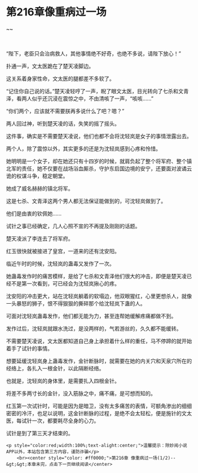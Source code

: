 # 第216章像重病过一场
~~
    	    <p name="pagetop" href="javascript:void(0);" onclick="return false" style="line-height: 35px;padding: 10px;color: #333;"> </p><p>“陛下，老臣只会治病救人，其他事情绝不好奇，也绝不多说，请陛下放心！”</p><p>扑通一声，文太医跪在了楚天凌脚边。</p><p>这关系着身家性命，文太医的腿都差不多软了。</p><p>“记住你自己说的话。”楚天凌轻哼了一声，睨了眼文太医，目光转向了七杀和文青泽，看两人似乎还沉浸在震惊之中，不由清咳了一声，“咳咳……”</p><p>“你们两个，应该就不需要朕再多说什么了吧？嗯？”</p><p>两人回过神，听到楚天凌的话，失笑的摇了摇头。</p><p>这件事，确实是不需要楚天凌说，他们也都不会将沈轻岚是女子的事情泄露出去。</p><p>两个人，除了震惊以外，其实更多的还是为沈轻岚感到心疼和怜惜。</p><p>她明明是一个女子，却在她还只有十四岁的时候，就肩负起了整个将军府、整个镇北军的责任，她不仅要在战场浴血厮杀，守护东启国边境的安宁，还要面对波谲云诡的权谋斗争，稳定朝堂。</p><p>她成了威名赫赫的镇北将军。</p><p>这是七杀、文青泽这两个男人都无法保证能做到的，可沈轻岚做到了。</p><p>他们是由衷的钦佩她……</p><p>试针之事已经确定，几人心照不宣的不再提及刚刚的话题。</p><p>楚天凌派了李连去了将军府。</p><p>红玉很快就被接进了皇宫，一道来的还有沈安阳。</p><p>临近午时的时候，沈轻岚的蛊毒又发作了一次。</p><p>她蛊毒发作时的痛苦模样，是给了七杀和文青泽他们很大的冲击，即便是楚天凌已经不是第一次看到，可已经会为沈轻岚揪心的疼。</p><p>沈安阳的冲击更大，站在沈轻岚躺着的软塌边，他双眼猩红，心里更想杀人，就像一头暴怒的狮子，恨不得狠狠的撕碎那个给沈轻岚下蛊的人。</p><p>可面对沈轻岚蛊毒发作，他们都无能为力，甚至连帮她缓解疼痛都做不到。</p><p>发作过后，沈轻岚就跟水洗过，是没两样的，气若游丝的，久久都不能缓转。</p><p>不需要楚天凌说，文太医都知道自己身上承担着什么样的重任，马不停蹄的就开始着手了试针的事情。</p><p>想要延缓沈轻岚身上蛊毒发作，金针断脉时，就需要在她的内关穴和天泉穴所在的经络上，各扎入一根金针，以此隔断经络。</p><p>也就是，沈轻岚的身体里，是需要扎入四根金针。</p><p>将差不多两寸长的金针，没入筋脉之中，痛不痛，是可想而知的。</p><p>红玉第一次试针时，可能是因为是暗卫，没有太多痛苦的表情，可额角渗出的细细密密的冷汗，也足以说明，这金针断脉的过程，是绝不会太轻松，便是施针的文太医，每试针一次，都要耗尽全身的心力。</p><p>试针是到了第三天才结束的。</p>
    	
   	<p style="color:red;width:100%;text-alight:center;">温馨提示：除妙阅小说APP以外，本站包含第三方内容，谨防诈骗</p>
    	<br><center style="color: #ff0000;">第216章 像重病过一场(1/2)--&gt;&gt;本章未完，点击下一页继续阅读</center>
    	